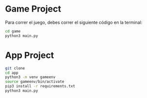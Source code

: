 # Game Project

Para correr el juego, debes correr el siguiente código en la terminal:


```sh
cd game
python3 main.py
```

# App Project

```sh
git clone
cd app
python3 -m venv gameenv
source gameenv/bin/activate
pip3 install -r requirements.txt
python3 main.py
```